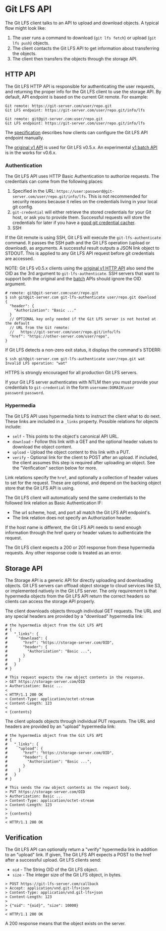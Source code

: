 # Git LFS API

The Git LFS client talks to an API to upload and download objects. A typical
flow might look like:

1. The user runs a command to download (`git lfs fetch`) or upload (`git lfs
push`) objects.
2. The client contacts the Git LFS API to get information about transferring
the objects.
3. The client then transfers the objects through the storage API.

## HTTP API

The Git LFS HTTP API is responsible for authenticating the user requests, and
returning the proper info for the Git LFS client to use the storage API. By
default, API endpoint is based on the current Git remote. For example:

```
Git remote: https://git-server.com/user/repo.git
Git LFS endpoint: https://git-server.com/user/repo.git/info/lfs

Git remote: git@git-server.com:user/repo.git
Git LFS endpoint: https://git-server.com/user/repo.git/info/lfs
```

The [specification](/docs/spec.md) describes how clients can configure the Git LFS
API endpoint manually.

The [original v1 API][v1] is used for Git LFS v0.5.x. An experimental [v1
batch API][batch] is in the works for v0.6.x.

[v1]: ./http-v1-original.md
[batch]: ./http-v1-batch.md

### Authentication

The Git LFS API uses HTTP Basic Authentication to authorize requests. The
credentials can come from the following places:

1. Specified in the URL: `https://user:password@git-server.com/user/repo.git/info/lfs`.
This is not recommended for security reasons because it relies on the
credentials living in your local git config.
2. `git-credential` will either retrieve the stored credentials for your Git
host, or ask you to provide them. Successful requests will store the credentials
for later if you have a [good git credential cacher](https://help.github.com/articles/caching-your-github-password-in-git/).
3. SSH

If the Git remote is using SSH, Git LFS will execute the `git-lfs-authenticate`
command.  It passes the SSH path and the Git LFS operation (upload or download),
as arguments. A successful result outputs a JSON link object to STDOUT.  This is
applied to any Git LFS API request before git credentials are accessed.

NOTE: Git LFS v0.5.x clients using the [original v1 HTTP API][v1] also send the
OID as the 3rd argument to `git-lfs-authenticate`. SSH servers that want to
support both the original and the [batch][batch] APIs should ignore the OID
argument.

```
# remote: git@git-server.com:user/repo.git
$ ssh git@git-server.com git-lfs-authenticate user/repo.git download
{
  "header": {
    "Authorization": "Basic ..."
  }
  // OPTIONAL key only needed if the Git LFS server is not hosted at the default
  // URL from the Git remote:
  //   https://git-server.com/user/repo.git/info/lfs
  "href": "https://other-server.com/user/repo",
}
```

If Git LFS detects a non-zero exit status, it displays the command's STDERR:

```
$ ssh git@git-server.com git-lfs-authenticate user/repo.git wat
Invalid LFS operation: "wat"
```

HTTPS is strongly encouraged for all production Git LFS servers.

If your Git LFS server authenticates with NTLM then you must provide your credentials to `git-credential`
in the form `username:DOMAIN\user password:password`.

### Hypermedia

The Git LFS API uses hypermedia hints to instruct the client what to do next.
These links are included in a `_links` property.  Possible relations for objects
include:

* `self` - This points to the object's canonical API URL.
* `download` - Follow this link with a GET and the optional header values to
download the object content.
* `upload` - Upload the object content to this link with a PUT.
* `verify` - Optional link for the client to POST after an upload.  If
included, the client assumes this step is required after uploading an object.
See the "Verification" section below for more.

Link relations specify the `href`, and optionally a collection of header values
to set for the request.  These are optional, and depend on the backing object
store that the Git LFS API is using.  

The Git LFS client will automatically send the same credentials to the followed
link relation as Basic Authentication IF:

* The url scheme, host, and port all match the Git LFS API endpoint's.
* The link relation does not specify an Authorization header.

If the host name is different, the Git LFS API needs to send enough information
through the href query or header values to authenticate the request.

The Git LFS client expects a 200 or 201 response from these hypermedia requests.
Any other response code is treated as an error.

## Storage API

The Storage API is a generic API for directly uploading and downloading objects.
Git LFS servers can offload object storage to cloud services like S3, or
implemented natively in the Git LFS server. The only requirement is that
hypermedia objects from the Git LFS API return the correct headers so clients
can access the storage API properly.

The client downloads objects through individual GET requests. The URL and any
special headers are provided by  a "download" hypermedia link:

```
# the hypermedia object from the Git LFS API
# {
#   "_links": {
#     "download": {
#       "href": "https://storage-server.com/OID",
#       "header": {
#         "Authorization": "Basic ...",
#       }
#     }
#   }
# }

# This request expects the raw object contents in the response.
> GET https://storage-server.com/OID
> Authorization: Basic ...
<
< HTTP/1.1 200 OK
< Content-Type: application/octet-stream
< Content-Length: 123
<
< {contents}
```

The client uploads objects through individual PUT requests. The URL and headers
are provided by an "upload" hypermedia link:

```
# the hypermedia object from the Git LFS API
# {
#   "_links": {
#     "upload": {
#       "href": "https://storage-server.com/OID",
#       "header": {
#         "Authorization": "Basic ...",
#       }
#     }
#   }
# }

# This sends the raw object contents as the request body.
> PUT https://storage-server.com/OID
> Authorization: Basic ...
> Content-Type: application/octet-stream
> Content-Length: 123
>
> {contents}
>
< HTTP/1.1 200 OK
```

## Verification

The Git LFS API can optionally return a "verify" hypermedia link in addition to
an "upload" link. If given, The Git LFS API expects a POST to the href after a
successful upload.  Git LFS clients send:

* `oid` - The String OID of the Git LFS object.
* `size` - The integer size of the Git LFS object, in bytes.

```
> POST https://git-lfs-server.com/callback
> Accept: application/vnd.git-lfs+json
> Content-Type: application/vnd.git-lfs+json
> Content-Length: 123
>
> {"oid": "{oid}", "size": 10000}
>
< HTTP/1.1 200 OK
```

A 200 response means that the object exists on the server.

